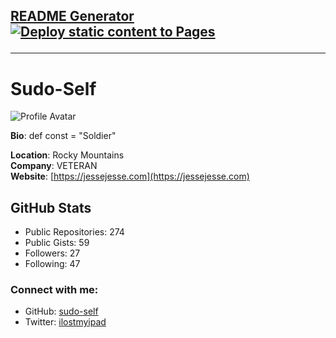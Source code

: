 ## <a href="https://sudo-self.github.io/README/">README Generator</a>&nbsp;[![Deploy static content to Pages](https://github.com/sudo-self/README/actions/workflows/static.yml/badge.svg)](https://github.com/sudo-self/README/actions/workflows/static.yml)<hr>

# Sudo-Self

![Profile Avatar](https://avatars.githubusercontent.com/u/119916323?v=4)

**Bio**: def const = "Soldier"
  
**Location**: Rocky Mountains  
**Company**: VETERAN  
**Website**: [https://jessejesse.com](https://jessejesse.com)  

## GitHub Stats
- Public Repositories: 274
- Public Gists: 59
- Followers: 27
- Following: 47

### Connect with me:
- GitHub: [sudo-self](https://github.com/sudo-self)
- Twitter: [ilostmyipad](https://twitter.com/ilostmyipad)
